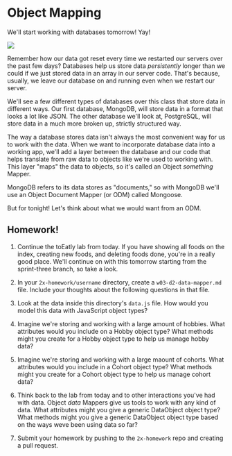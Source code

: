 # Object Mapping

We'll start working with databases tomorrow! Yay!

![](https://media.giphy.com/media/D76YOxpdvXne8/giphy.gif)

Remember how our data got reset every time we restarted our servers over the past few days? Databases help us store data *persistently* longer than we could if we just stored data in an array in our server code. That's because, usually, we leave our database on and running even when we restart our server.  

We'll see a few different types of databases over this class that store data in different ways. Our first database, MongoDB, will store data in a format that looks a lot like JSON. The other database we'll look at, PostgreSQL, will store data in a much more broken up, strictly structured way.  

The way a database stores data isn't always the most convenient way for us to work with the data.  When we want to incorporate database data into a working app, we'll add a layer between the database and our code that helps translate from raw data to objects like we're used to working with. This layer "maps" the data to objects, so it's called an Object _something_ Mapper.

MongoDB refers to its data stores as "documents," so with MongoDB we'll use an Object Document Mapper (or ODM) called Mongoose. 

But for tonight!  Let's think about what we would want from an ODM. 

## Homework!

1. Continue the toEatly lab from today. If you have showing all foods on the index, creating new foods, and deleting foods done, you're in a really good place.  We'll continue on with this tomorrow starting from the sprint-three branch, so take a look.

1. In your `2x-homework/username` directory, create a `w03-d2-data-mapper.md` file.  Include your thoughts about the following questions in that file.

1. Look at the data inside this directory's `data.js` file.  How would you model this data with JavaScript object types?

1. Imagine we're storing and working with a large amount of hobbies.  What attributes would you include on a Hobby object type?  What methods might you create for a Hobby object type to help us manage hobby data?

1. Imagine we're storing and working with a large maount of cohorts.  What attributes would you include in a Cohort object type?  What methods might you create for a Cohort object type to help us manage cohort data?

1. Think back to the lab from today and to other interactions you've had with data. Object _data_ Mappers give us tools to work with any kind of data.  What attributes might you give a generic DataObject object type?  What methods might you give a generic DataObject object type based on the ways weve been using data so far?

1. Submit your homework by pushing to the `2x-homework` repo and creating a pull request.

